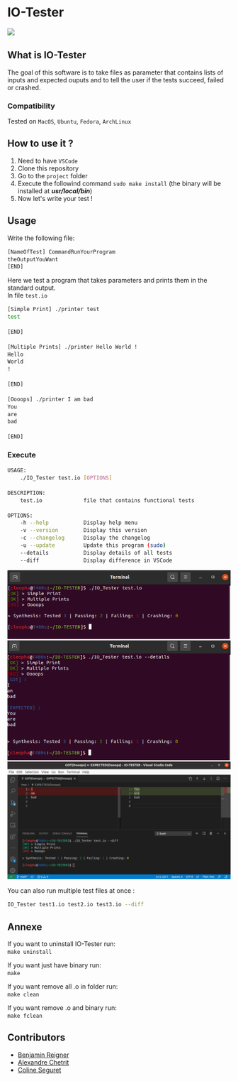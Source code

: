 # IO-Tester
<a href="https://github.com/tocola/IO-TESTER"><img src="https://img.shields.io/badge/IO_Tester-v1.3-blue.svg"></a>

## What is IO-Tester

The goal of this software is to take files as parameter that contains lists of inputs and expected ouputs and to tell the user if the tests succeed, failed or crashed.

### Compatibility
Tested on `MacOS`, `Ubuntu`, `Fedora`, `ArchLinux`

## How to use it ?

1. Need to have ```VSCode```
2. Clone this repository
3. Go to the ```project``` folder
4. Execute the followind command ```sudo make install``` (the binary will be installed at ***usr/local/bin***)
5. Now let's write your test !

## Usage

Write the following file:
```sh
[NameOfTest] CommandRunYourProgram
theOutputYouWant
[END]
```

Here we test a program that takes parameters and prints them in the standard output.  
In file ```test.io```

```sh
[Simple Print] ./printer test
test

[END]

[Multiple Prints] ./printer Hello World !
Hello
World
!

[END]

[Oooops] ./printer I am bad
You
are
bad

[END]
```

### Execute

```sh
USAGE:
	./IO_Tester test.io [OPTIONS]

DESCRIPTION:
	test.io	            file that contains functional tests

OPTIONS:
	-h --help           Display help menu
	-v --version	    Display this version
	-c --changelog	    Display the changelog
	-u --update	        Update this program (sudo)
	--details	        Display details of all tests
	--diff		        Display difference in VSCode
```

![](.github/example1.png)  
![](.github/example2.png)  
![](.github/example3.png)  

You can also run multiple test files at once :
```sh
IO_Tester test1.io test2.io test3.io --diff
```

## Annexe
If you want to uninstall IO-Tester run:  
```make uninstall```


If you want just have binary run:  
```make```


If you want remove all .o in folder run:  
```make clean```


If you want remove .o and binary run:  
```make fclean```



## Contributors

 - [Benjamin Reigner](https://github.com/Breigner01)
 - [Alexandre Chetrit](https://github.com/chetrit)
 - [Coline Seguret](https://github.com/Cleopha)

